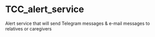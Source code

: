 # TCC_alert_service
Alert service that will send Telegram messages &amp; e-mail messages to relatives or caregivers
